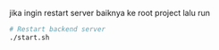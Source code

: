jika ingin restart server baiknya ke root project lalu run
```bash
# Restart backend server
./start.sh
```